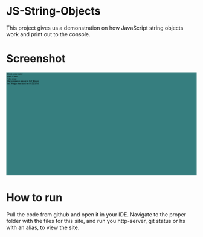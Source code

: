 # JS-String-Objects  

This project gives us a demonstration on how JavaScript string objects work and print out to the console.

# Screenshot  
![image-of-webpage-screenshot](https://raw.githubusercontent.com/Dev-Davis/js-strings-objects/readme/Screen%20Shot%202019-03-23%20at%205.05.49%20AM.png)

# How to run
Pull the code from github and open it in your IDE. Navigate to the proper folder with the files for this site, and run you http-server, git status or hs with an alias, to view the site.